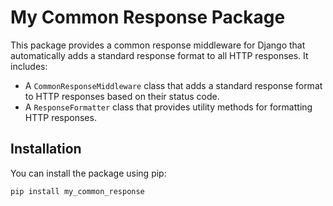 # My Common Response Package

This package provides a common response middleware for Django that automatically adds a standard response format to all HTTP responses. It includes:

- A `CommonResponseMiddleware` class that adds a standard response format to HTTP responses based on their status code.
- A `ResponseFormatter` class that provides utility methods for formatting HTTP responses.

## Installation

You can install the package using pip:

```sh
pip install my_common_response
